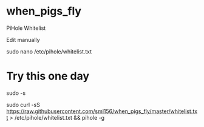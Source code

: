 # when_pigs_fly
PiHole Whitelist

Edit manually

sudo nano /etc/pihole/whitelist.txt


# Try this one day

sudo -s

sudo curl -sS https://raw.githubusercontent.com/sml156/when_pigs_fly/master/whitelist.txt > /etc/pihole/whitelist.txt && pihole -g

